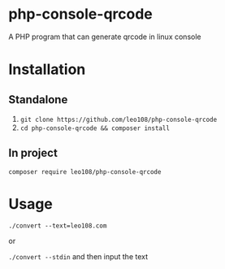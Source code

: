 # php-console-qrcode
A PHP program that can generate qrcode in linux console

# Installation

## Standalone

1. `git clone https://github.com/leo108/php-console-qrcode`
2. `cd php-console-qrcode && composer install`

## In project

`composer require leo108/php-console-qrcode`

# Usage

`./convert --text=leo108.com`

or

`./convert --stdin` and then input the text
